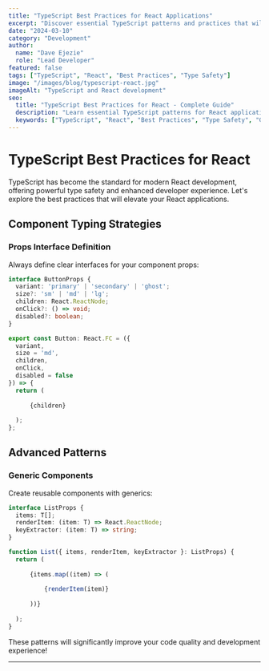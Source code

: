 ```yaml
---
title: "TypeScript Best Practices for React Applications"
excerpt: "Discover essential TypeScript patterns and practices that will make your React applications more maintainable, type-safe, and developer-friendly."
date: "2024-03-10"
category: "Development"
author:
  name: "Dave Ejezie" 
  role: "Lead Developer"
featured: false
tags: ["TypeScript", "React", "Best Practices", "Type Safety"]
image: "/images/blog/typescript-react.jpg"
imageAlt: "TypeScript and React development"
seo:
  title: "TypeScript Best Practices for React - Complete Guide"
  description: "Learn essential TypeScript patterns for React applications including proper typing, generic components, and advanced type techniques."
  keywords: ["TypeScript", "React", "Best Practices", "Type Safety", "Generic Components"]
---
```


# TypeScript Best Practices for React

TypeScript has become the standard for modern React development, offering powerful type safety and enhanced developer experience. Let's explore the best practices that will elevate your React applications.

## Component Typing Strategies

### Props Interface Definition
Always define clear interfaces for your component props:

```typescript
interface ButtonProps {
  variant: 'primary' | 'secondary' | 'ghost';
  size?: 'sm' | 'md' | 'lg';
  children: React.ReactNode;
  onClick?: () => void;
  disabled?: boolean;
}

export const Button: React.FC = ({
  variant,
  size = 'md',
  children,
  onClick,
  disabled = false
}) => {
  return (
    
      {children}
    
  );
};
```

## Advanced Patterns

### Generic Components
Create reusable components with generics:

```typescript
interface ListProps {
  items: T[];
  renderItem: (item: T) => React.ReactNode;
  keyExtractor: (item: T) => string;
}

function List({ items, renderItem, keyExtractor }: ListProps) {
  return (
    
      {items.map((item) => (
        
          {renderItem(item)}
        
      ))}
    
  );
}
```

These patterns will significantly improve your code quality and development experience!

---